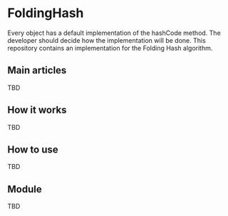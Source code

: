 # FoldingHash

Every object has a default implementation of the hashCode method. The developer should decide how the implementation will be done. This repository contains an implementation for the Folding Hash algorithm.

## Main articles

TBD

## How it works

TBD

## How to use

TBD

## Module

TBD